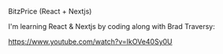 BitzPrice (React + Nextjs)

I'm learning React & Nextjs by coding along with Brad Traversy:

https://www.youtube.com/watch?v=IkOVe40Sy0U